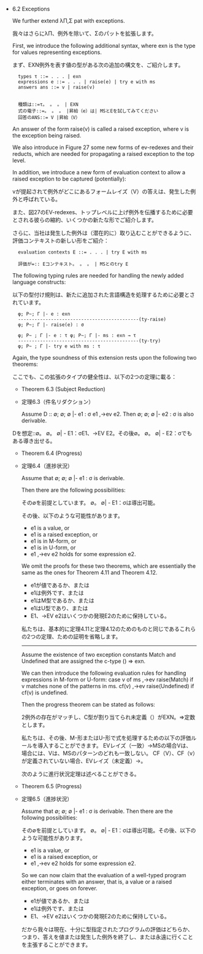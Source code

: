 - 6.2 Exceptions

	We further extend λΠ,Σ pat with exceptions.

	我々はさらにλΠ、例外を除いて、Σのパットを拡張します。

	First, we introduce the following additional syntax, where exn is the type for values representing exceptions.

	まず、EXN例外を表す値の型がある次の追加の構文を、ご紹介します。


		types τ ::= . . . | exn
		expressions e ::= . . . | raise(e) | try e with ms
		answers ans ::= v | raise(v)


		種類は::=τ。 。 。 | EXN
		式の電子::=。 。 。 |昇給（e）は| MSとEを試してみてください
		回答のANS::= V |昇給（V）

	An answer of the form raise(v) is called a raised exception, where v is the exception being raised.

	We also introduce in Figure 27 some new forms of ev-redexes and their reducts, which are needed for propagating a raised exception to the top level.

	In addition, we introduce a new form of evaluation context to allow a raised exception to be captured (potentially):

	vが提起されて例外がどこにあるフォームレイズ（V）の答えは、発生した例外と呼ばれている。

	また、図27のEV-redexes、トップレベルに上げ例外を伝播するために必要とされる彼らの縮約、いくつかの新たな形でご紹介します。

	さらに、当社は発生した例外は（潜在的に）取り込むことができるように、評価コンテキストの新しい形をご紹介：



		evaluation contexts E ::= . . . | try E with ms

		評価が=:: Eコンテキスト。 。 。 | MSとのtry E

	The following typing rules are needed for handling the newly added language constructs:

	以下の型付け規則は、新たに追加された言語構造を処理するために必要とされています。

		φ; P~; Γ |- e : exn
		--------------------------------------------(ty-raise)
		φ; P~; Γ |- raise(e) : σ

		φ; P~ ; Γ |- e : τ φ; P~; Γ |- ms : exn → τ
		--------------------------------------------(ty-try)
		φ; P~ ; Γ |- try e with ms : τ

	Again, the type soundness of this extension rests upon the following two theorems:

	ここでも、この拡張のタイプの健全性は、以下の2つの定理に載る：


	- Theorem 6.3 (Subject Reduction)

	- 定理6.3（件名リダクション）


		Assume D :: ∅; ∅; ∅ |- e1 : σ e1 ,→ev e2. Then ∅; ∅; ∅ |- e2 : σ is also derivable.

	Dを想定::∅。 ∅。 ∅| - E1：σE1、→EV E2。その後∅。 ∅。 ∅| - E2：σでもある導き出せる。

	- Theorem 6.4 (Progress)
	- 定理6.4（進捗状況）


		Assume that ∅; ∅; ∅ |- e1 : σ is derivable.

		Then there are the following possibilities:

		その∅を前提としています。 ∅。 ∅| - E1：σは導出可能。

		その後、以下のような可能性があります。

		- e1 is a value, or
		- e1 is a raised exception, or
		- e1 is in M-form, or
		- e1 is in U-form, or
		- e1 ,→ev e2 holds for some expression e2.

		We omit the proofs for these two theorems, which are essentially the same as the ones for Theorem 4.11 and Theorem 4.12.
		
		- e1が値であるか、または
		- e1は例外です、または
		- e1はM型であるか、または
		- e1はU型であり、または
		- E1、→EV e2はいくつかの発現E2のために保持している。

		私たちは、基本的に定理4.11と定理4.12のためのものと同じであるこれらの2つの定理、ための証明を省略します。

		----

		Assume the existence of two exception constants Match and Undefined that are assigned the c-type () ⇒ exn.

		We can then introduce the following evaluation rules for handling expressions in M-form or U-form:
		case v of ms ,→ev raise(Match) if v matches none of the patterns in ms.
		cf(v) ,→ev raise(Undefined) if cf(v) is undefined.

		Then the progress theorem can be stated as follows:

		2例外の存在がマッチし、C型が割り当てられ未定義（）がEXN。⇒定数とします。

		私たちは、その後、M-形またはU-形で式を処理するための以下の評価ルールを導入することができます。
		EVレイズ（一致）→MSの場合Vは、場合には、Vは、MSのパターンのどれも一致しない。
		CF（V）、CF（v）が定義されていない場合、EVレイズ（未定義）→。

		次のように進行状況定理は述べることができる。

	- Theorem 6.5 (Progress)
	- 定理6.5（進捗状況）

		Assume that ∅; ∅; ∅ |- e1 : σ is derivable. Then there are the following possibilities:

		その∅を前提としています。 ∅。 ∅| - E1：σは導出可能。その後、以下のような可能性があります。

		- e1 is a value, or
		- e1 is a raised exception, or
		- e1 ,→ev e2 holds for some expression e2.

		So we can now claim that the evaluation of a well-typed program either terminates with an answer, that is, a value or a raised exception, or goes on forever.

		- e1が値であるか、または
		- e1は例外です、または
		- E1、→EV e2はいくつかの発現E2のために保持している。

		だから我々は現在、十分に型指定されたプログラムの評価はどちらか、つまり、答えを値または発生した例外を終了し、または永遠に行くことを主張することができます。

